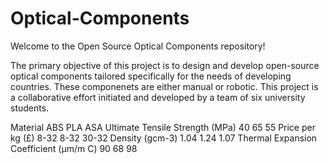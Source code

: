 # Optical-Components
Welcome to the Open Source Optical Components repository!


The primary objective of this project is to design and develop open-source optical components tailored specifically for the needs of developing countries. These componenets are either manual or robotic.
This project is a collaborative effort initiated and developed by a team of six university students.

Material	ABS	PLA	ASA
Ultimate Tensile Strength (MPa)	40	65	55
Price per kg (£)	8-32	8-32	30-32
Density (gcm-3)	1.04	1.24	1.07
Thermal Expansion Coefficient (µm/m C)	90	68	98



